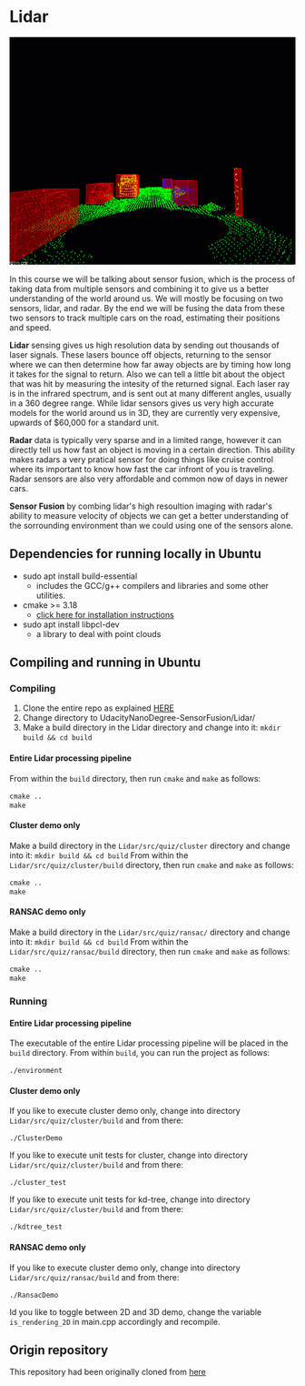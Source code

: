 # Lidar

<img src="media/ObstacleDetectionFPS.gif" width="700" height="400" />

In this course we will be talking about sensor fusion, which is the process of taking data from multiple sensors and combining it to give us a better understanding of the world around us. We will mostly be focusing on two sensors, lidar, and radar. By the end we will be fusing the data from these two sensors to track multiple cars on the road, estimating their positions and speed.

**Lidar** sensing gives us high resolution data by sending out thousands of laser signals. These lasers bounce off objects, returning to the sensor where we can then determine how far away objects are by timing how long it takes for the signal to return. Also we can tell a little bit about the object that was hit by measuring the intesity of the returned signal. Each laser ray is in the infrared spectrum, and is sent out at many different angles, usually in a 360 degree range. While lidar sensors gives us very high accurate models for the world around us in 3D, they are currently very expensive, upwards of $60,000 for a standard unit.

**Radar** data is typically very sparse and in a limited range, however it can directly tell us how fast an object is moving in a certain direction. This ability makes radars a very pratical sensor for doing things like cruise control where its important to know how fast the car infront of you is traveling. Radar sensors are also very affordable and common now of days in newer cars.

**Sensor Fusion** by combing lidar's high resoultion imaging with radar's ability to measure velocity of objects we can get a better understanding of the sorrounding environment than we could using one of the sensors alone.


## Dependencies for running locally in Ubuntu

* sudo apt install build-essential
  * includes the GCC/g++ compilers and libraries and some other utilities.
* cmake >= 3.18
  * [click here for installation instructions](https://cmake.org/install/)
* sudo apt install libpcl-dev
  * a library to deal with point clouds
  

## Compiling and running in Ubuntu

### Compiling
1. Clone the entire repo as explained [HERE](https://github.com/eugen-schaefer/UdacityNanoDegree-SensorFusion#cloning)
2. Change directory to UdacityNanoDegree-SensorFusion/Lidar/
3. Make a build directory in the Lidar directory and change into it: `mkdir build && cd build`

#### Entire Lidar processing pipeline
From within the `build` directory, then run `cmake` and `make` as follows:
```
cmake ..
make
```

#### Cluster demo only
Make a build directory in the `Lidar/src/quiz/cluster` directory and change into it: `mkdir build && cd build`
From within the `Lidar/src/quiz/cluster/build` directory, then run `cmake` and `make` as follows:
```
cmake ..
make
```

#### RANSAC demo only
Make a build directory in the `Lidar/src/quiz/ransac/` directory and change into it: `mkdir build && cd build`
From within the `Lidar/src/quiz/ransac/build` directory, then run `cmake` and `make` as follows:
```
cmake ..
make
```

### Running
#### Entire Lidar processing pipeline
The executable of the entire Lidar processing pipeline will be placed in the `build` directory. From within `build`, you can run the project as follows:
```
./environment
```

#### Cluster demo only
If you like to execute cluster demo only, change into directory `Lidar/src/quiz/cluster/build` and from there:
```
./ClusterDemo
```

If you like to execute unit tests for cluster, change into directory `Lidar/src/quiz/cluster/build` and from there:
```
./cluster_test
```

If you like to execute unit tests for kd-tree, change into directory `Lidar/src/quiz/cluster/build` and from there:
```
./kdtree_test
```

#### RANSAC demo only
If you like to execute cluster demo only, change into directory `Lidar/src/quiz/ransac/build` and from there:
```
./RansacDemo
```

Id you like to toggle between 2D and 3D demo, change the variable `is_rendering_2D` in main.cpp accordingly and recompile.


## Origin repository
This repository had been originally cloned from [here](https://github.com/udacity/SFND_Lidar_Obstacle_Detection.git)
